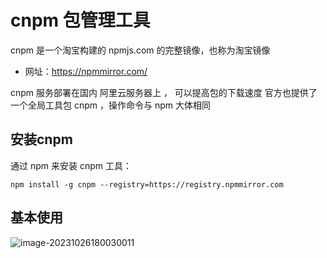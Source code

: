 # cnpm 包管理工具

cnpm 是一个淘宝构建的 npmjs.com 的完整镜像，也称为淘宝镜像

- 网址：https://npmmirror.com/ 

cnpm 服务部署在国内 阿里云服务器上 ， 可以提高包的下载速度 官方也提供了一个全局工具包 cnpm ，操作命令与 npm 大体相同

## 安装cnpm

通过 npm 来安装 cnpm 工具：

```shell
npm install -g cnpm --registry=https://registry.npmmirror.com
```

## 基本使用

![image-20231026180030011](https://fastly.jsdelivr.net/gh/LetengZzz/img@main/tc2/img202310261800169.png)
